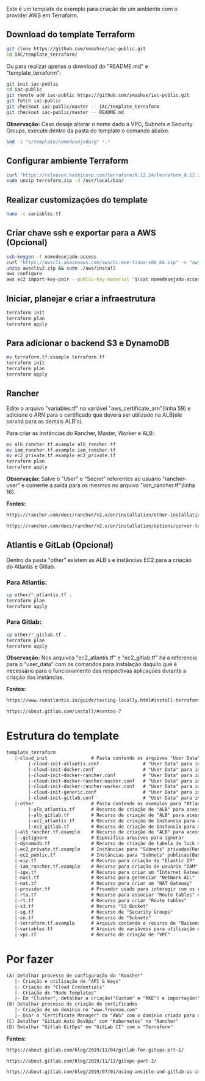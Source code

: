 Este é um template de exemplo para criação de um ambiente com o provider AWS em Terraform.


## Download do template Terraform

```bash
git clone https://github.com/smashse/iac-public.git
cd IAC/template_terraform/
```

Ou para realizar apenas o download do "README.md" e "template_terraform":

```bash
git init iac-public
cd iac-public
git remote add iac-public https://github.com/smashse/iac-public.git
git fetch iac-public
git checkout iac-public/master -- IAC/template_terraform
git checkout iac-public/master -- README.md
```

**Observação:** Caso deseje alterar o nome dado a VPC, Subnets e Security Groups, execute dentro da pasta do template o comando abaixo.

```bash
sed -i "s/template/nomedesejado/g" *.*
```

## Configurar ambiente Terraform

```bash
curl "https://releases.hashicorp.com/terraform/0.12.24/terraform_0.12.24_linux_amd64.zip" -o "terraform.zip"
sudo unzip terraform.zip -d /usr/local/bin/
```

## Realizar customizações do template

```bash
nano -c variables.tf
```

## Criar chave ssh e exportar para a AWS (Opcional)

```bash
ssh-keygen -f nomedesejado-access
curl "https://awscli.amazonaws.com/awscli-exe-linux-x86_64.zip" -o "awscliv2.zip"
unzip awscliv2.zip && sudo ./aws/install
aws configure
aws ec2 import-key-pair --public-key-material "$(cat nomedesejado-access.pub | base64)" --key-name nomedesejado-access --profile seuprofile --region us-east-1
```

## Iniciar, planejar e criar a infraestrutura

```bash
terraform init
terraform plan
terraform apply
```

## Para adicionar o backend S3 e DynamoDB

```bash
mv terraform.tf.example terraform.tf
terraform init
terraform plan
terraform apply
```

## Rancher

Edite o arquivo "variables.tf" na variável "aws_certificate_arn"(linha 59) e adicione o ARN para o certificado que deverá ser utilizado na ALB(ele servirá para as demais ALB's).

Para criar as instâncias do Rancher, Master, Worker e ALB:

```bash
mv alb_rancher.tf.example alb_rancher.tf
mv iam_rancher.tf.example iam_rancher.tf
mv ec2_private.tf.example ec2_private.tf
terraform plan
terraform apply
```

**Observação:** Salve o "User" e "Secret" referentes ao usuário "rancher-user" e comente a saída para os mesmos no arquivo "iam_rancher.tf"(linha 16).

**Fontes:**

```txt
https://rancher.com/docs/rancher/v2.x/en/installation/other-installation-methods/single-node-docker/
```

```txt
https://rancher.com/docs/rancher/v2.x/en/installation/options/server-tags/
```

## Atlantis e GitLab (Opcional)

Dentro da pasta "other" existem as ALB's e instâncias EC2 para a criação do Atlantis e Gitlab.

### Para Atlantis:

```bash
cp other/*_atlantis.tf .
terraform plan
terraform apply
```

### Para Gitlab:

```bash
cp other/*_gitlab.tf .
terraform plan
terraform apply
```

**Observação:** Nos arquivos "ec2_atlantis.tf" e "ec2_gitlab.tf" há a referencia para o "user_data" com os comandos para instalação daquilo que é necessário para o funcionamento das respectivas aplicações durante a criação das instâncias.

**Fontes:**

```txt
https://www.runatlantis.io/guide/testing-locally.html#install-terraform
```

```txt
https://about.gitlab.com/install/#centos-7
```

# Estrutura do template

```txt
template_terraform
   |-cloud_init                # Pasta contendo os arquivos "User Data" padrão
        |-cloud-init-atlantis.conf                # "User Data" para instalação do "Atlantis"
        |-cloud-init-docker.conf                  # "User Data" para instalação do "Docker"
        |-cloud-init-docker-rancher.conf          # "User Data" para instalação do "Rancher"
        |-cloud-init-docker-rancher-master.conf   # "User Data" para instalação do "Rancher" node "Master"
        |-cloud-init-docker-rancher-worker.conf   # "User Data" para instalação do "Rancher" node "Worker"
        |-cloud-init-generic.conf                 # "User Data" para instalação do "Bastion"
        |-cloud-init-gitlab.conf                  # "User Data" para instalação do "Gitlab"
   |-other                     # Pasta contendo os exemplos para "Atlantis" e "Gitlab"
        |-alb_atlantis.tf      # Recurso de criação de "ALB" para acesso ao "Atlantis"
        |-alb_gitlab.tf        # Recurso de criação de "ALB" para acesso ao "Gitlab"
        |-ec2_atlantis.tf      # Recurso de criação de Instancia para acesso ao "Atlantis"
        |-ec2_gitlab.tf        # Recurso de criação de Instancia para acesso ao "Gitlab"
   |-alb_rancher.tf.example    # Recurso de criação de "ALB" para acesso ao "Rancher"
   |-.gitignore                # Especifica arquivos para ignorar
   |-dynamodb.tf               # Recurso de criação de tabela de lock no "DynamoDB"
   |-ec2_private.tf.example    # Instâncias para "Subnets" privadas(Rancher, Master, Worker)
   |-ec2_public.tf             # Instâncias para "Subnets" publicas(Bastion)
   |-eip.tf                    # Recurso para criação de "Elastic IP"
   |-iam_rancher.tf.example    # Recurso para criação de usuário "IAM" para o "Rancher"
   |-igw.tf                    # Recurso para criar um "Internet Gateway"
   |-nacl.tf                   # Recurso para gerenciar "NetWork ACL"
   |-nat.tf                    # Recurso para criar um "NAT Gateway"
   |-provider.tf               # Provedor usado para interagir com os recursos da AWS
   |-rta.tf                    # Recurso para associar "Route tables" e "Subnets"
   |-rt.tf                     # Recurso para criar "Route tables"
   |-s3.tf                     # Recurso "S3 Bucket"
   |-sg.tf                     # Recurso de "Security Groups"
   |-sn.tf                     # Recurso de "Subnets"
   |-terraform.tf.example      # Arquivo contendo o recurso de "Backend S3" para o "TFSTATE"
   |-variables.tf              # Arquivo de variáveis para utilização no projeto
   |-vpc.tf                    # Recurso de criação de "VPC"
```

# Por fazer

```txt
(A) Detalhar processo de configuração do "Rancher"
   |- Criação e utilização de "API & Keys"
   |- Criação de "Cloud Credentials"
   |- Criação de "Node Templates"
   |- Em "Cluster", detalhar a criação("Custom" e "RKE") e importação("Kubernetes" e "K3S")
(B) Detalhar processo de criação de certificados
   |- Criação de um dominio no "www.freenom.com"
   |- Usar o "Certificate Manager" da "AWS" com o domínio criado para obter o "ARN"
(C) Detalhar "GitLab Auto DevOps" com "Kubernetes" no "Rancher"
(D) Detalhar "Gitlab GitOps" em "GitLab CI" com o "Terraform"
```

**Fontes:**

```txt
https://about.gitlab.com/blog/2019/11/04/gitlab-for-gitops-prt-1/
```

```txt
https://about.gitlab.com/blog/2019/11/12/gitops-part-2/
```

```txt
https://about.gitlab.com/blog/2019/07/01/using-ansible-and-gitlab-as-infrastructure-for-code/
```
